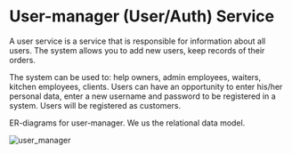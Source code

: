 # User-manager (User/Auth) Service

A user service is a service that is responsible for information about all users. The system allows you to add new users, keep records of their orders.

The system can be used to: help owners, admin employees, waiters, kitchen employees, clients.
Users can have an opportunity to enter his/her personal data, enter a new username and password to be registered in a system. Users will be registered as  customers.


ER-diagrams for user-manager. We us the relational data model.

![user_manager](user_manager_v2.png)